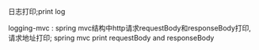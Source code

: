 日志打印;print log

logging-mvc : spring mvc结构中http请求requestBody和responseBody打印, 请求地址打印; spring mvc print requestBody and responseBody

